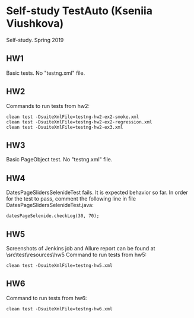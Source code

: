 # Self-study TestAuto (Kseniia Viushkova)

Self-study. Spring 2019

## HW1

Basic tests. No "testng.xml" file.

## HW2

Commands to run tests from hw2:

```
clean test -DsuiteXmlFile=testng-hw2-ex2-smoke.xml
clean test -DsuiteXmlFile=testng-hw2-ex2-regression.xml
clean test -DsuiteXmlFile=testng-hw2-ex3.xml
```

## HW3

Basic PageObject test. No "testng.xml" file.

## HW4

DatesPageSlidersSelenideTest fails. It is expected behavior so far.
In order for the test to pass, comment the following line in file DatesPageSlidersSelenideTest.java:

```
datesPageSelenide.checkLog(30, 70);
```

## HW5

Screenshots of Jenkins job and Allure report can be found at \src\test\resources\hw5
Command to run tests from hw5:

```
clean test -DsuiteXmlFile=testng-hw5.xml
```

## HW6

Command to run tests from hw6:

```
clean test -DsuiteXmlFile=testng-hw6.xml
```